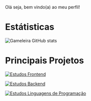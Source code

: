 Olá seja, bem vindo(a) ao meu perfil!

# Estátisticas
![Gameleira GitHub stats](https://github-readme-stats.vercel.app/api?username=GAMELEIRA&show_icons=true&theme=default&locale=pt-br)

# Principais Projetos
[![Estudos Frontend](https://github-readme-stats.vercel.app/api/pin/?username=GAMELEIRA&repo=estudos-frontend&theme=default&show_icons=true&show_owner=true&locale=pt-br)](https://github.com/GAMELEIRA/estudos-frontend)

[![Estudos Backend](https://github-readme-stats.vercel.app/api/pin/?username=GAMELEIRA&repo=estudos-backend&theme=default&show_icons=true&show_owner=true&locale=pt-br)](https://github.com/GAMELEIRA/estudos-backend)

[![Estudos Linguagens de Programação](https://github-readme-stats.vercel.app/api/pin/?username=GAMELEIRA&repo=estudos-linguagens-programacao&theme=default&show_icons=true&show_owner=true&locale=pt-br)](https://github.com/GAMELEIRA/estudos-linguagens-programacao)

